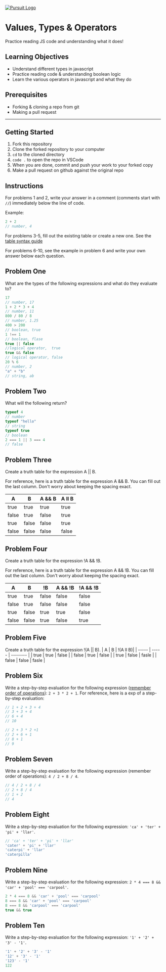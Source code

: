 [![Pursuit Logo](https://avatars1.githubusercontent.com/u/5825944?s=200&v=4)](https://pursuit.org)

# Values, Types & Operators

Practice reading JS code and understanding what it does!

## Learning Objectives

- Understand different types in javascript
- Practice reading code & understanding boolean logic
- Learn the various operators in javascript and what they do

## Prerequisites

- Forking & cloning a repo from git
- Making a pull request

---

## Getting Started

1. Fork this repository
1. Clone the forked repository to your computer
1. `cd` to the cloned directory
1. `code .` to open the repo in VSCode
1. When you are done, commit and push your work to your forked copy
1. Make a pull request on github against the original repo

## Instructions

For problems 1 and 2, write your answer in a comment (comments start with `//`) immediately below the line of code.

Example:

```js
2 + 2
// number, 4
```

For problems 3-5, fill out the existing table or create a new one. See the [table syntax guide](https://www.markdownguide.org/extended-syntax#tables)

For problems 6-10, see the example in problem 6 and write your own answer below each question.



## Problem One

What are the types of the following expressions and what do they evaluate to?

```js
17
// number, 17
1 + 2 * 3 + 4
// number, 11
800 / 80 / 8
// number, 1.25
400 > 200
// boolean, true
1 !== 1
// boolean, flase
true || false
//logical operator,  true
true && false
// logical operator, false
20 % 6
// number, 2
"a" + "b"
// string, ab
```

## Problem Two

What will the following return?

```js
typeof 4
// number
typeof "hello"
// string
typeof true
// boolean
2 === 1 || 3 === 4
// false
```

## Problem Three

Create a truth table for the expression A || B.

For reference, here is a truth table for the expression A && B. You can fill out the last column. Don't worry about keeping the spacing exact.

| A     | B     | A && B |  A ll B   |
| ----- | ----- | ------ | ---------- |
| true  | true  | true   |  true    |
| false | true  | false  |  true   |
| true  | false | false  |  true   |
| false | false | false  |  false   |

## Problem Four

Create a truth table for the expression !A && !B.

For reference, here is a truth table for the expression A && !B. You can fill out the last column. Don't worry about keeping the spacing exact.

| A     | B     | !B    | A && !B | !A && !B |
| ----- | ----- | ----- | ------- | -------- |
| true  | true  | false | false   |   false       |
| false | true  | false | false   |   false       |
| true  | false | true  | true    |   false      |
| false | false | true  | false   |   true      |

## Problem Five

Create a truth table for the expression !(A || B).
| A     | B     |  !(A ll  B)|
| ----- | ----- | --------  |
| true  | true  |   false   |
| false | true  |  false    |
| true  | false |   fasle   |
| false | false |   fasle   |
## Problem Six

Write a step-by-step evaluation for the following expression ([remember order of operations](https://www.mathsisfun.com/operation-order-pemdas.html)): `2 + 3 * 2 + 1`.
For reference, here is a exp of a step-by-step evaluation:

```js
// 1 + 2 + 3 + 4
// 3 + 3 + 4
// 6 + 4
// 10

// 2 + 3 * 2 +1
// 2 + 6 + 1
// 8 + 1
// 9
```
## Problem Seven

Write a step-by-step evaluation for the following expression (remember order of operations): `4 / 2 + 8 / 4`.
```js
// 4 / 2 + 8 / 4
// 2 + 8 / 4 
// 1 + 2
// 4
```
## Problem Eight

Write a step-by-step evaluation for the following expression: `'ca' + 'ter' + 'pi' + 'llar'`.
``` js
// 'ca' + 'ter' + 'pi' + 'llar'
'cater' + 'pi' + 'llar'
'caterpi' + 'llar'
'caterpilla'
```
## Problem Nine

Write a step-by-step evaluation for the following expression: `2 * 4 === 8 && 'car' + 'pool' === 'carpool'`.
``` js
2 * 4 === 8 && 'car' + 'pool' === 'carpool'
8 === 8 && 'car' + 'pool' === 'carpool'
8 === 8 && 'carpool' === 'carpool'
true && true
```
## Problem Ten

Write a step-by-step evaluation for the following expression: `'1' + '2' + '3' - '1'`.
``` js
'1' + '2' + '3' - '1'
'12' + '3' - '1'
'123' - '1'
122
```
